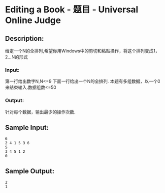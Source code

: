 # Editing a Book - 题目 - Universal Online Judge

## Description: 

给定一个N的全排列,希望你用Windows中的剪切和粘贴操作，将这个排列变成1，2...N的形式

### Input: 

第一行给出数字N,N<=9 下面一行给出一个N的全排列. 本题有多组数据，以一个0来结束输入.数据组数<=50

### Output: 

针对每个数据，输出最少的操作次数.




## Sample Input: 
```
6
2 4 1 5 3 6
5
3 4 5 1 2
0
```

## Sample Output: 
```
2
1
```

